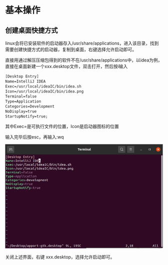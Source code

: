 # 基本操作

## 创建桌面快捷方式

linux会将已安装软件的启动器存入/usr/share/applications，进入该目录，找到需要创建快捷方式的启动器，复制到桌面，右键选择允许启动即可。

直接用通过解压压缩包得到的软件不在/usr/share/applications中，以idea为例，直接在桌面新建一个xxx.desktop文件，双击打开，然后按i输入

```
[Desktop Entry]
Name=IntelliJ IDEA
Exec=/usr/local/ideaIC/bin/idea.sh
Icon=/usr/local/ideaIC/bin/idea.png
Terminal=false
Type=Application
Categories=Development
NoDisplay=true
StartupNotify=true;
```

其中Exec=是可执行文件的位置，Icon是启动器图标的位置

输入完毕后按esc，再输入:wq

![image-20210715201623357](linux基础.assets/image-20210715201623357.png)

关闭上述界面，右键 xxx.desktop，选择允许启动即可。